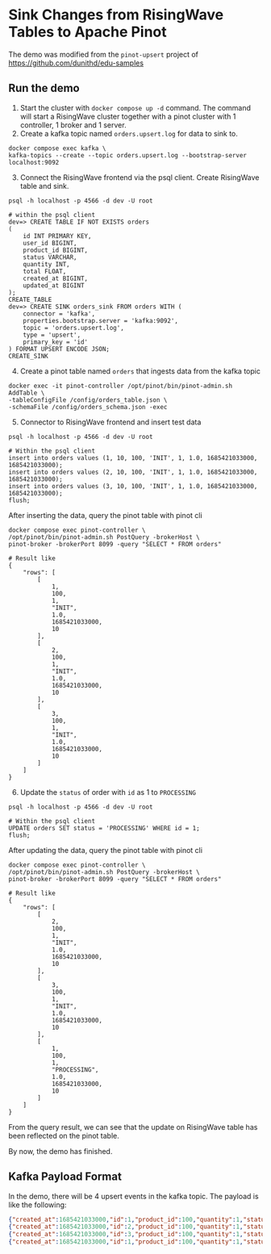 # Sink Changes from RisingWave Tables to Apache Pinot

The demo was modified from the `pinot-upsert` project of https://github.com/dunithd/edu-samples

## Run the demo

1. Start the cluster with `docker compose up -d` command.
   The command will start a RisingWave cluster together with a pinot cluster with 1 controller, 1 broker and 1 server.
2. Create a kafka topic named `orders.upsert.log` for data to sink to.
```shell
docker compose exec kafka \
kafka-topics --create --topic orders.upsert.log --bootstrap-server localhost:9092
```
3. Connect the RisingWave frontend via the psql client. Create RisingWave table and sink.
```shell
psql -h localhost -p 4566 -d dev -U root

# within the psql client
dev=> CREATE TABLE IF NOT EXISTS orders
(
    id INT PRIMARY KEY,
    user_id BIGINT,
    product_id BIGINT,
    status VARCHAR,
    quantity INT,
    total FLOAT,
    created_at BIGINT,
    updated_at BIGINT
);
CREATE_TABLE
dev=> CREATE SINK orders_sink FROM orders WITH (
    connector = 'kafka',
    properties.bootstrap.server = 'kafka:9092',
    topic = 'orders.upsert.log',
    type = 'upsert',
    primary_key = 'id'
) FORMAT UPSERT ENCODE JSON;
CREATE_SINK
```
4. Create a pinot table named `orders` that ingests data from the kafka topic
```shell
docker exec -it pinot-controller /opt/pinot/bin/pinot-admin.sh AddTable \
-tableConfigFile /config/orders_table.json \
-schemaFile /config/orders_schema.json -exec
```
5. Connector to RisingWave frontend and insert test data
```shell
psql -h localhost -p 4566 -d dev -U root

# Within the psql client
insert into orders values (1, 10, 100, 'INIT', 1, 1.0, 1685421033000, 1685421033000);
insert into orders values (2, 10, 100, 'INIT', 1, 1.0, 1685421033000, 1685421033000);
insert into orders values (3, 10, 100, 'INIT', 1, 1.0, 1685421033000, 1685421033000);
flush;
```
After inserting the data, query the pinot table with pinot cli
```shell
docker compose exec pinot-controller \
/opt/pinot/bin/pinot-admin.sh PostQuery -brokerHost \
pinot-broker -brokerPort 8099 -query "SELECT * FROM orders"

# Result like
{
    "rows": [
        [
            1,
            100,
            1,
            "INIT",
            1.0,
            1685421033000,
            10
        ],
        [
            2,
            100,
            1,
            "INIT",
            1.0,
            1685421033000,
            10
        ],
        [
            3,
            100,
            1,
            "INIT",
            1.0,
            1685421033000,
            10
        ]
    ]
}
```
6. Update the `status` of order with `id` as 1 to `PROCESSING`
```shell
psql -h localhost -p 4566 -d dev -U root

# Within the psql client
UPDATE orders SET status = 'PROCESSING' WHERE id = 1;
flush;
```
After updating the data, query the pinot table with pinot cli
```shell
docker compose exec pinot-controller \
/opt/pinot/bin/pinot-admin.sh PostQuery -brokerHost \
pinot-broker -brokerPort 8099 -query "SELECT * FROM orders"

# Result like
{
    "rows": [
        [
            2,
            100,
            1,
            "INIT",
            1.0,
            1685421033000,
            10
        ],
        [
            3,
            100,
            1,
            "INIT",
            1.0,
            1685421033000,
            10
        ],
        [
            1,
            100,
            1,
            "PROCESSING",
            1.0,
            1685421033000,
            10
        ]
    ]
}
```
From the query result, we can see that the update on RisingWave table
has been reflected on the pinot table.


By now, the demo has finished.

## Kafka Payload Format

In the demo, there will be 4 upsert events in the kafka topic.
The payload is like the following:
```json
{"created_at":1685421033000,"id":1,"product_id":100,"quantity":1,"status":"INIT","total":1.0,"updated_at":1685421033000,"user_id":10}
{"created_at":1685421033000,"id":2,"product_id":100,"quantity":1,"status":"INIT","total":1.0,"updated_at":1685421033000,"user_id":10}
{"created_at":1685421033000,"id":3,"product_id":100,"quantity":1,"status":"INIT","total":1.0,"updated_at":1685421033000,"user_id":10}
{"created_at":1685421033000,"id":1,"product_id":100,"quantity":1,"status":"PROCESSING","total":1.0,"updated_at":1685421033000,"user_id":10}
```
